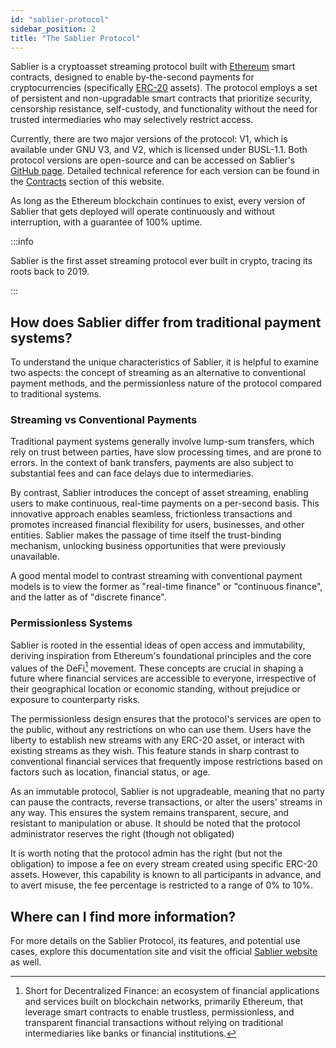 ```yaml
---
id: "sablier-protocol"
sidebar_position: 2
title: "The Sablier Protocol"
---
```


Sablier is a cryptoasset streaming protocol built with [Ethereum](https://ethereum.org/) smart contracts, designed to
enable by-the-second payments for cryptocurrencies (specifically
[ERC-20](https://ethereum.org/en/developers/docs/standards/tokens/erc-20/) assets). The protocol employs a set of
persistent and non-upgradable smart contracts that prioritize security, censorship resistance, self-custody, and
functionality without the need for trusted intermediaries who may selectively restrict access.

Currently, there are two major versions of the protocol: V1, which is available under GNU V3, and V2, which is licensed
under BUSL-1.1. Both protocol versions are open-source and can be accessed on Sablier's
[GitHub page](https://github.com/sablierhq). Detailed technical reference for each version can be found in the
[Contracts](/docs/contracts) section of this website.

As long as the Ethereum blockchain continues to exist, every version of Sablier that gets deployed will operate
continuously and without interruption, with a guarantee of 100% uptime.

:::info

Sablier is the first asset streaming protocol ever built in crypto, tracing its roots back to 2019.

:::

## How does Sablier differ from traditional payment systems?

To understand the unique characteristics of Sablier, it is helpful to examine two aspects: the concept of streaming as
an alternative to conventional payment methods, and the permissionless nature of the protocol compared to traditional
systems.

### Streaming vs Conventional Payments

Traditional payment systems generally involve lump-sum transfers, which rely on trust between parties, have slow
processing times, and are prone to errors. In the context of bank transfers, payments are also subject to substantial
fees and can face delays due to intermediaries.

By contrast, Sablier introduces the concept of asset streaming, enabling users to make continuous, real-time payments on
a per-second basis. This innovative approach enables seamless, frictionless transactions and promotes increased
financial flexibility for users, businesses, and other entities. Sablier makes the passage of time itself the
trust-binding mechanism, unlocking business opportunities that were previously unavailable.

A good mental model to contrast streaming with conventional payment models is to view the former as "real-time finance"
or "continuous finance", and the latter as of "discrete finance".

### Permissionless Systems

Sablier is rooted in the essential ideas of open access and immutability, deriving inspiration from Ethereum's
foundational principles and the core values of the DeFi[^1] movement. These concepts are crucial in shaping a future
where financial services are accessible to everyone, irrespective of their geographical location or economic standing,
without prejudice or exposure to counterparty risks.

The permissionless design ensures that the protocol's services are open to the public, without any restrictions on who
can use them. Users have the liberty to establish new streams with any ERC-20 asset, or interact with existing streams
as they wish. This feature stands in sharp contrast to conventional financial services that frequently impose
restrictions based on factors such as location, financial status, or age.

As an immutable protocol, Sablier is not upgradeable, meaning that no party can pause the contracts, reverse
transactions, or alter the users' streams in any way. This ensures the system remains transparent, secure, and resistant
to manipulation or abuse. It should be noted that the protocol administrator reserves the right (though not obligated)

It is worth noting that the protocol admin has the right (but not the obligation) to impose a fee on every stream
created using specific ERC-20 assets. However, this capability is known to all participants in advance, and to avert
misuse, the fee percentage is restricted to a range of 0% to 10%.

## Where can I find more information?

For more details on the Sablier Protocol, its features, and potential use cases, explore this documentation site and
visit the official [Sablier website](https://sablier.com) as well.

[^1]:
    Short for Decentralized Finance: an ecosystem of financial applications and services built on blockchain networks,
    primarily Ethereum, that leverage smart contracts to enable trustless, permissionless, and transparent financial
    transactions without relying on traditional intermediaries like banks or financial institutions.
